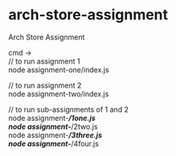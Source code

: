 # arch-store-assignment
Arch Store Assignment

cmd -> <br/>
// to run assignment 1 <br/>
node assignment-one/index.js <br/>

// to run assignment 2 <br/>
node assignment-two/index.js <br/>

// to run sub-assignments of 1 and 2 <br/>
node assignment-___/1one.js <br/>
node assignment-___/2two.js <br/>
node assignment-___/3three.js <br/>
node assignment-___/4four.js <br/>
